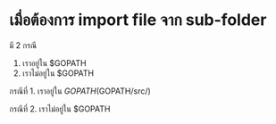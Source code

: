 # เมื่อต้องการ import file จาก sub-folder

มี 2 กรณี
1. เราอยู่ใน $GOPATH
2. เราไม่อยู่ใน $GOPATH

กรณีที่ 1. เราอยู่ใน $GOPATH ($GOPATH/src/)


กรณีที่ 2. เราไม่อยู่ใน $GOPATH
